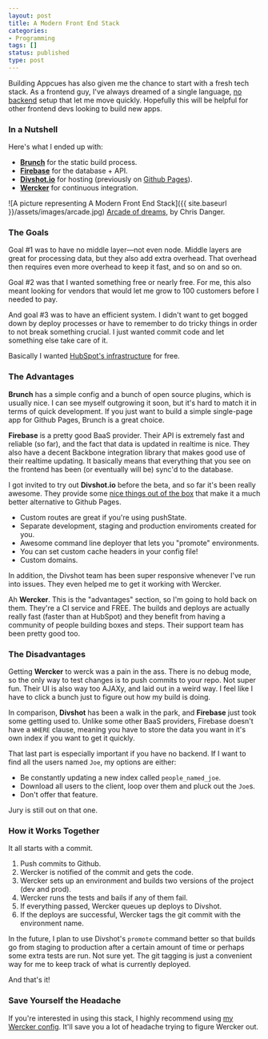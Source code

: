 ```yaml
---
layout: post
title: A Modern Front End Stack
categories:
- Programming
tags: []
status: published
type: post
---
```

Building Appcues has also given me the chance to start with a fresh tech stack. As a frontend guy, I've always dreamed of a single language, [no backend](http://nobackend.org) setup that let me move quickly. Hopefully this will be helpful for other frontend devs looking to build new apps.

### In a Nutshell

Here's what I ended up with:

- **[Brunch](http://brunch.io/)** for the static build process.
- **[Firebase](https://www.firebase.com/)** for the database + API.
- **[Divshot.io](http://www.divshot.io/)** for hosting (previously on [Github Pages](http://pages.github.com/)).
- **[Wercker](http://wercker.com/)** for continuous integration.

![A picture representing A Modern Front End Stack]({{ site.baseurl }}/assets/images/arcade.jpg)
[Arcade of dreams](http://chrisdanger.com/index.php?/arcade-of-dreams/), by Chris Danger.

### The Goals

Goal #1 was to have no middle layer—not even node. Middle layers are great for processing data, but they also add extra overhead. That overhead then requires even more overhead to keep it fast, and so on and so on.

Goal #2 was that I wanted something free or nearly free. For me, this also meant looking for vendors that would let me grow to 100 customers before I needed to pay.

And goal #3 was to have an efficient system. I didn't want to get bogged down by deploy processes or have to remember to do tricky things in order to not break something crucial. I just wanted commit code and let something else take care of it.

Basically I wanted [HubSpot's infrastructure](http://dev.hubspot.com/blog/how-we-deploy-300-times-a-day) for free.

### The Advantages

**Brunch** has a simple config and a bunch of open source plugins, which is usually nice. I can see myself outgrowing it soon, but it's hard to match it in terms of quick development. If you just want to build a simple single-page app for Github Pages, Brunch is a great choice.

**Firebase** is a pretty good BaaS provider. Their API is extremely fast and reliable (so far), and the fact that data is updated in realtime is nice. They also have a decent Backbone integration library that makes good use of their realtime updating. It basically means that everything that you see on the frontend has been (or eventually will be) sync'd to the database.

I got invited to try out **Divshot.io** before the beta, and so far it's been really awesome. They provide some [nice things out of the box](http://docs.divshot.io/) that make it a much better alternative to Github Pages.

- Custom routes are great if you're using pushState.
- Separate development, staging and production enviroments created for you.
- Awesome command line deployer that lets you "promote" environments.
- You can set custom cache headers in your config file!
- Custom domains.

In addition, the Divshot team has been super responsive whenever I've run into issues. They even helped me to get it working with Wercker.

Ah **Wercker**. This is the "advantages" section, so I'm going to hold back on them. They're a CI service and FREE. The builds and deploys are actually really fast (faster than at HubSpot) and they benefit from having a community of people building boxes and steps. Their support team has been pretty good too.

### The Disadvantages

Getting **Wercker** to werck was a pain in the ass. There is no debug mode, so the only way to test changes is to push commits to your repo. Not super fun. Their UI is also way too AJAXy, and laid out in a weird way. I feel like I have to click a bunch just to figure out how my build is doing.

In comparison, **Divshot** has been a walk in the park, and **Firebase** just took some getting used to. Unlike some other BaaS providers, Firebase doesn't have a `WHERE` clause, meaning you have to store the data you want in it's own index if you want to get it quickly.

That last part is especially important if you have no backend. If I want to find all the users named `Joe`, my options are either:

- Be constantly updating a new index called `people_named_joe`.
- Download all users to the client, loop over them and pluck out the `Joe`s.
- Don't offer that feature.

Jury is still out on that one.

### How it Works Together

It all starts with a commit.

1. Push commits to Github.
2. Wercker is notified of the commit and gets the code.
3. Wercker sets up an environment and builds two versions of the project (dev and prod).
4. Wercker runs the tests and bails if any of them fail.
5. If everything passed, Wercker queues up deploys to Divshot.
6. If the deploys are successful, Wercker tags the git commit with the environment name.

In the future, I plan to use Divshot's `promote` command better so that builds go from staging to production after a certain amount of time or perhaps some extra tests are run. Not sure yet. The git tagging is just a convenient way for me to keep track of what is currently deployed.

And that's it!

### Save Yourself the Headache

If you're interested in using this stack, I highly recommend using [my Wercker config](https://gist.github.com/hijonathan/7824199). It'll save you a lot of headache trying to figure Wercker out.
